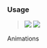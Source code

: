 ### Usage

> [![](https://img.shields.io/badge/Main-readme‌‌‌‌‌‌‌-white)](../readme.md)
> [![](https://img.shields.io/badge/readme-white)](readme.md)


Animations
